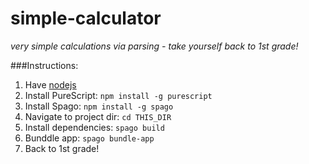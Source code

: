 # simple-calculator
*very simple calculations via parsing - take yourself back to 1st grade!*

###Instructions:
1. Have [nodejs](https://nodejs.org/en/)
2. Install PureScript: `npm install -g purescript`
3. Install Spago: `npm install -g spago`
4. Navigate to project dir: `cd THIS_DIR`
5. Install dependencies: `spago build`
6. Bunddle app: `spago bundle-app`
7. Back to 1st grade!
